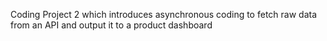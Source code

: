 Coding Project 2 which introduces asynchronous coding to fetch raw data from an API and output it to a product dashboard

